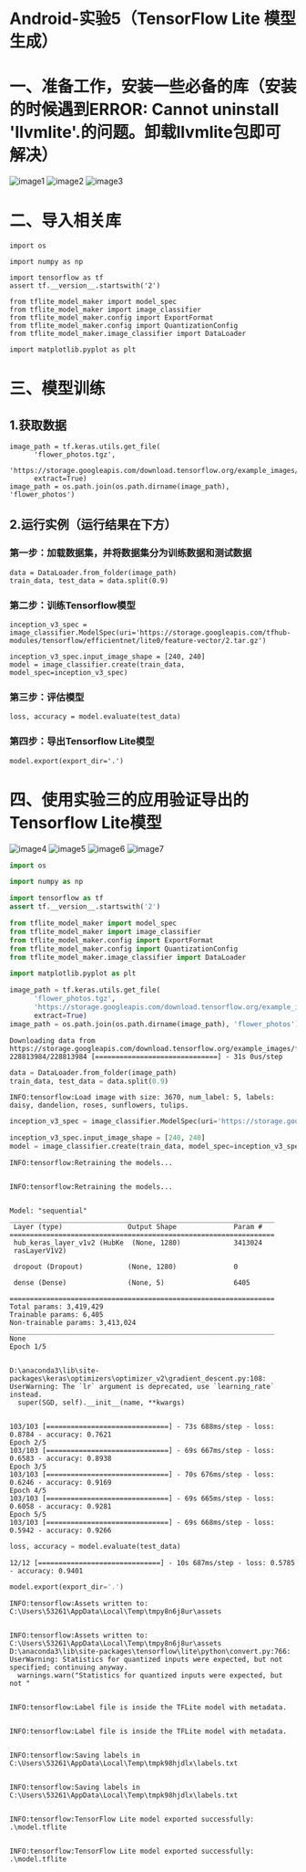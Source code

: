 # Android-实验5（TensorFlow Lite 模型生成）

# 一、准备工作，安装一些必备的库（安装的时候遇到ERROR: Cannot uninstall 'llvmlite'.的问题。卸载llvmlite包即可解决）
![image1](https://github.com/Shawpromax/images/blob/main/test5_1.png)
![image2](https://github.com/Shawpromax/images/blob/main/test5_2.png)
![image3](https://github.com/Shawpromax/images/blob/main/test5_3.png)

# 二、导入相关库
```
import os

import numpy as np

import tensorflow as tf
assert tf.__version__.startswith('2')

from tflite_model_maker import model_spec
from tflite_model_maker import image_classifier
from tflite_model_maker.config import ExportFormat
from tflite_model_maker.config import QuantizationConfig
from tflite_model_maker.image_classifier import DataLoader

import matplotlib.pyplot as plt
```

# 三、模型训练
## 1.获取数据
```
image_path = tf.keras.utils.get_file(
      'flower_photos.tgz',
      'https://storage.googleapis.com/download.tensorflow.org/example_images/flower_photos.tgz',
      extract=True)
image_path = os.path.join(os.path.dirname(image_path), 'flower_photos')
```
## 2.运行实例（运行结果在下方）
### 第一步：加载数据集，并将数据集分为训练数据和测试数据
```
data = DataLoader.from_folder(image_path)
train_data, test_data = data.split(0.9)
```
### 第二步：训练Tensorflow模型
```
inception_v3_spec = image_classifier.ModelSpec(uri='https://storage.googleapis.com/tfhub-modules/tensorflow/efficientnet/lite0/feature-vector/2.tar.gz')

inception_v3_spec.input_image_shape = [240, 240]
model = image_classifier.create(train_data, model_spec=inception_v3_spec)
```
### 第三步：评估模型
```
loss, accuracy = model.evaluate(test_data)
```

### 第四步：导出Tensorflow Lite模型
```
model.export(export_dir='.')
```

# 四、使用实验三的应用验证导出的Tensorflow Lite模型
![image4](https://github.com/Shawpromax/images/blob/main/test5_4.png)
![image5](https://github.com/Shawpromax/images/blob/main/test5_5.png)
![image6](https://github.com/Shawpromax/images/blob/main/test5_6.png)
![image7](https://github.com/Shawpromax/images/blob/main/test5_7.png)




```python
import os

import numpy as np

import tensorflow as tf
assert tf.__version__.startswith('2')

from tflite_model_maker import model_spec
from tflite_model_maker import image_classifier
from tflite_model_maker.config import ExportFormat
from tflite_model_maker.config import QuantizationConfig
from tflite_model_maker.image_classifier import DataLoader

import matplotlib.pyplot as plt
```


```python
image_path = tf.keras.utils.get_file(
      'flower_photos.tgz',
      'https://storage.googleapis.com/download.tensorflow.org/example_images/flower_photos.tgz',
      extract=True)
image_path = os.path.join(os.path.dirname(image_path), 'flower_photos')
```

    Downloading data from https://storage.googleapis.com/download.tensorflow.org/example_images/flower_photos.tgz
    228813984/228813984 [==============================] - 31s 0us/step
    


```python
data = DataLoader.from_folder(image_path)
train_data, test_data = data.split(0.9)
```

    INFO:tensorflow:Load image with size: 3670, num_label: 5, labels: daisy, dandelion, roses, sunflowers, tulips.
    


```python
inception_v3_spec = image_classifier.ModelSpec(uri='https://storage.googleapis.com/tfhub-modules/tensorflow/efficientnet/lite0/feature-vector/2.tar.gz')

inception_v3_spec.input_image_shape = [240, 240]
model = image_classifier.create(train_data, model_spec=inception_v3_spec)
```

    INFO:tensorflow:Retraining the models...
    

    INFO:tensorflow:Retraining the models...
    

    Model: "sequential"
    _________________________________________________________________
     Layer (type)                Output Shape              Param #   
    =================================================================
     hub_keras_layer_v1v2 (HubKe  (None, 1280)             3413024   
     rasLayerV1V2)                                                   
                                                                     
     dropout (Dropout)           (None, 1280)              0         
                                                                     
     dense (Dense)               (None, 5)                 6405      
                                                                     
    =================================================================
    Total params: 3,419,429
    Trainable params: 6,405
    Non-trainable params: 3,413,024
    _________________________________________________________________
    None
    Epoch 1/5
    

    D:\anaconda3\lib\site-packages\keras\optimizers\optimizer_v2\gradient_descent.py:108: UserWarning: The `lr` argument is deprecated, use `learning_rate` instead.
      super(SGD, self).__init__(name, **kwargs)
    

    103/103 [==============================] - 73s 688ms/step - loss: 0.8784 - accuracy: 0.7621
    Epoch 2/5
    103/103 [==============================] - 69s 667ms/step - loss: 0.6583 - accuracy: 0.8938
    Epoch 3/5
    103/103 [==============================] - 70s 676ms/step - loss: 0.6246 - accuracy: 0.9169
    Epoch 4/5
    103/103 [==============================] - 69s 665ms/step - loss: 0.6058 - accuracy: 0.9281
    Epoch 5/5
    103/103 [==============================] - 69s 668ms/step - loss: 0.5942 - accuracy: 0.9266
    


```python
loss, accuracy = model.evaluate(test_data)
```

    12/12 [==============================] - 10s 687ms/step - loss: 0.5785 - accuracy: 0.9401
    


```python
model.export(export_dir='.')
```

    INFO:tensorflow:Assets written to: C:\Users\53261\AppData\Local\Temp\tmpy8n6j8ur\assets
    

    INFO:tensorflow:Assets written to: C:\Users\53261\AppData\Local\Temp\tmpy8n6j8ur\assets
    D:\anaconda3\lib\site-packages\tensorflow\lite\python\convert.py:766: UserWarning: Statistics for quantized inputs were expected, but not specified; continuing anyway.
      warnings.warn("Statistics for quantized inputs were expected, but not "
    

    INFO:tensorflow:Label file is inside the TFLite model with metadata.
    

    INFO:tensorflow:Label file is inside the TFLite model with metadata.
    

    INFO:tensorflow:Saving labels in C:\Users\53261\AppData\Local\Temp\tmpk98hjdlx\labels.txt
    

    INFO:tensorflow:Saving labels in C:\Users\53261\AppData\Local\Temp\tmpk98hjdlx\labels.txt
    

    INFO:tensorflow:TensorFlow Lite model exported successfully: .\model.tflite
    

    INFO:tensorflow:TensorFlow Lite model exported successfully: .\model.tflite
    


```python

```
